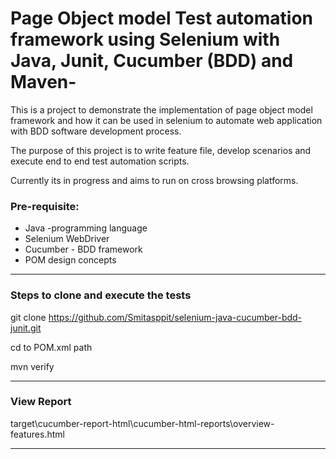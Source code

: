 # Page Object model Test automation framework using Selenium with Java, Junit, Cucumber (BDD) and Maven-
This is a project to demonstrate the implementation of page object model framework and how it can be used in selenium to automate web application with BDD software development process.

The purpose of this project is to write feature file, develop scenarios and execute end to end test automation scripts.

Currently its in progress and aims to run on cross browsing platforms.

### Pre-requisite:
* Java -programming language 
* Selenium WebDriver
* Cucumber - BDD framework
* POM design concepts
-----------------------------------------------------------------------

### Steps to clone and execute the tests

git clone https://github.com/Smitasppit/selenium-java-cucumber-bdd-junit.git

cd to POM.xml path

mvn verify

-----------------------------------------------------------------------

### View Report

target\cucumber-report-html\cucumber-html-reports\overview-features.html

------------------------------------------------------------------------



